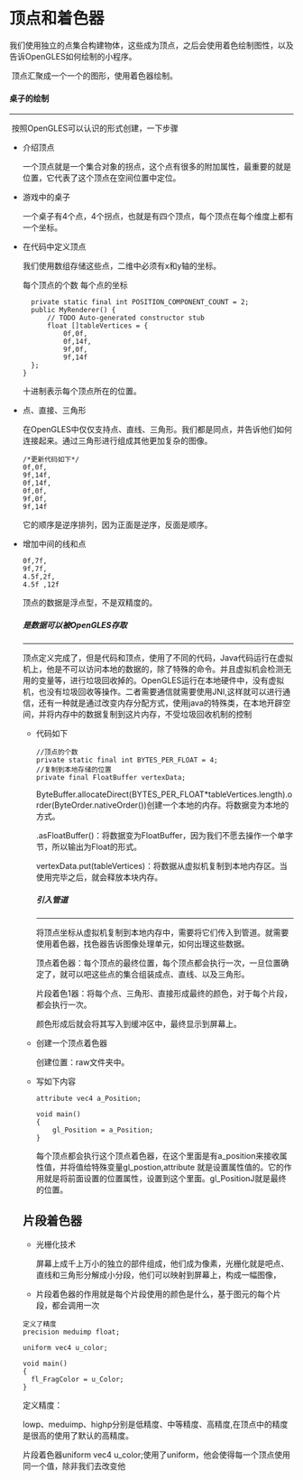 # 顶点和着色器

​	我们使用独立的点集合构建物体，这些成为顶点，之后会使用着色绘制图性，以及告诉OpenGLES如何绘制的小程序。

​	顶点汇聚成一个一个的图形，使用着色器绘制。

#### 桌子的绘制

--------------

​	按照OpenGLES可以认识的形式创建，一下步骤

- 介绍顶点

  一个顶点就是一个集合对象的拐点，这个点有很多的附加属性，最重要的就是位置，它代表了这个顶点在空间位置中定位。

- 游戏中的桌子

  一个桌子有4个点，4个拐点，也就是有四个顶点，每个顶点在每个维度上都有一个坐标。

- 在代码中定义顶点

  我们使用数组存储这些点，二维中必须有x和y轴的坐标。

  每个顶点的个数     每个点的坐标

  ```
  	private static final int POSITION_COMPONENT_COUNT = 2;
  	public MyRenderer() {
  		// TODO Auto-generated constructor stub
  		float []tableVertices = {
  			0f,0f,
  			0f,14f,
  			9f,0f,
  			9f,14f
  	};
  }
  ```

  十进制表示每个顶点所在的位置。

- 点、直接、三角形

  在OpenGLES中仅仅支持点、直线、三角形。我们都是同点，并告诉他们如何连接起来。通过三角形进行组成其他更加复杂的图像。

  ```
  /*更新代码如下*/
  0f,0f,
  9f,14f,
  0f,14f,
  0f,0f,
  9f,0f,
  9f,14f
  ```

  它的顺序是逆序排列，因为正面是逆序，反面是顺序。

- 增加中间的线和点

  ```
  0f,7f,
  9f,7f,
  4.5f,2f,
  4.5f ,12f
  ```

  顶点的数据是浮点型，不是双精度的。

  ##### 是数据可以被OpenGLES存取

  -----------------

  ​	顶点定义完成了，但是代码和顶点，使用了不同的代码，Java代码运行在虚拟机上，他是不可以访问本地的数据的，除了特殊的命令。并且虚拟机会检测无用的变量等，进行垃圾回收掉的。OpenGLES运行在本地硬件中，没有虚拟机，也没有垃圾回收等操作。二者需要通信就需要使用JNI,这样就可以进行通信，还有一种就是通过改变内存分配方式，使用java的特殊类，在本地开辟空间，并将内存中的数据复制到这片内存，不受垃圾回收机制的控制

  - 代码如下

    ```
    //顶点的个数
    private static final int BYTES_PER_FLOAT = 4;
    //复制到本地存储的位置
    private final FloatBuffer vertexData;
    ```

    ByteBuffer.allocateDirect(BYTES_PER_FLOAT*tableVertices.length).order(ByteOrder.nativeOrder())创建一个本地的内存。将数据变为本地的方式。

    .asFloatBuffer()：将数据变为FloatBuffer，因为我们不愿去操作一个单字节，所以输出为Float的形式。

    vertexData.put(tableVertices)：将数据从虚拟机复制到本地内存区。当使用完毕之后，就会释放本块内存。

    ##### 引入管道

    ----------

    将顶点坐标从虚拟机复制到本地内存中，需要将它们传入到管道。就需要使用着色器，找色器告诉图像处理单元，如何出理这些数据。

    ​	顶点着色器：每个顶点的最终位置，每个顶点都会执行一次，一旦位置确定了，就可以吧这些点的集合组装成点、直线、以及三角形。

    ​	片段着色1器：将每个点、三角形、直接形成最终的颜色，对于每个片段，都会执行一次。

    颜色形成后就会将其写入到缓冲区中，最终显示到屏幕上。

  - 创建一个顶点着色器

    创建位置：raw文件夹中。

  - 写如下内容

    ```
    attribute vec4 a_Position;
    
    void main()
    {
    	gl_Position = a_Position;
    }
    ```

    每个顶点都会执行这个顶点着色器，在这个里面是有a_position来接收属性值，并将值给特殊变量gl_postion,attribute 就是设置属性值的。它的作用就是将前面设置的位置属性，设置到这个里面。gl_PositionJ就是最终的位置。

  ## 片段着色器

  - 光栅化技术

    屏幕上成千上万小的独立的部件组成，他们成为像素，光栅化就是吧点、直线和三角形分解成小分段，他们可以映射到屏幕上，构成一幅图像，

  - 片段着色器的作用就是每个片段使用的颜色是什么，基于图元的每个片段，都会调用一次

  ````
  定义了精度
  precision meduimp float;
  
  uniform vec4 u_color;
  
  void main()
  {
  	fl_FragColor = u_Color;
  }
  ````

  定义精度：

  ​	lowp、meduimp、highp分别是低精度、中等精度、高精度,在顶点中的精度是很高的使用了默认的高精度。

  片段着色器uniform vec4 u_color;使用了uniform，他会使得每一个顶点使用同一个值，除非我们去改变他





























